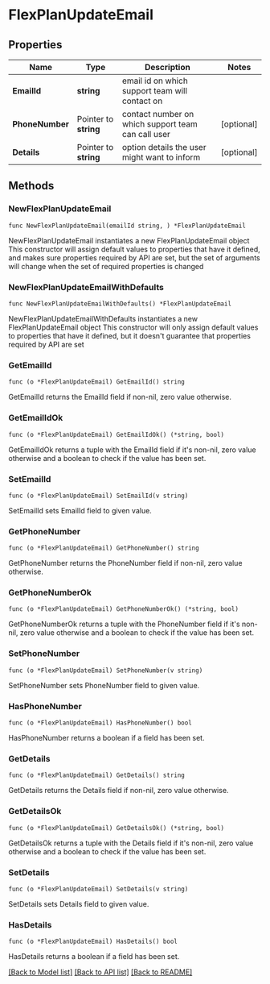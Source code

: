# FlexPlanUpdateEmail

## Properties

Name | Type | Description | Notes
------------ | ------------- | ------------- | -------------
**EmailId** | **string** | email id on which support team will contact on | 
**PhoneNumber** | Pointer to **string** | contact number on which support team can call user | [optional] 
**Details** | Pointer to **string** | option details the user might want to inform | [optional] 

## Methods

### NewFlexPlanUpdateEmail

`func NewFlexPlanUpdateEmail(emailId string, ) *FlexPlanUpdateEmail`

NewFlexPlanUpdateEmail instantiates a new FlexPlanUpdateEmail object
This constructor will assign default values to properties that have it defined,
and makes sure properties required by API are set, but the set of arguments
will change when the set of required properties is changed

### NewFlexPlanUpdateEmailWithDefaults

`func NewFlexPlanUpdateEmailWithDefaults() *FlexPlanUpdateEmail`

NewFlexPlanUpdateEmailWithDefaults instantiates a new FlexPlanUpdateEmail object
This constructor will only assign default values to properties that have it defined,
but it doesn't guarantee that properties required by API are set

### GetEmailId

`func (o *FlexPlanUpdateEmail) GetEmailId() string`

GetEmailId returns the EmailId field if non-nil, zero value otherwise.

### GetEmailIdOk

`func (o *FlexPlanUpdateEmail) GetEmailIdOk() (*string, bool)`

GetEmailIdOk returns a tuple with the EmailId field if it's non-nil, zero value otherwise
and a boolean to check if the value has been set.

### SetEmailId

`func (o *FlexPlanUpdateEmail) SetEmailId(v string)`

SetEmailId sets EmailId field to given value.


### GetPhoneNumber

`func (o *FlexPlanUpdateEmail) GetPhoneNumber() string`

GetPhoneNumber returns the PhoneNumber field if non-nil, zero value otherwise.

### GetPhoneNumberOk

`func (o *FlexPlanUpdateEmail) GetPhoneNumberOk() (*string, bool)`

GetPhoneNumberOk returns a tuple with the PhoneNumber field if it's non-nil, zero value otherwise
and a boolean to check if the value has been set.

### SetPhoneNumber

`func (o *FlexPlanUpdateEmail) SetPhoneNumber(v string)`

SetPhoneNumber sets PhoneNumber field to given value.

### HasPhoneNumber

`func (o *FlexPlanUpdateEmail) HasPhoneNumber() bool`

HasPhoneNumber returns a boolean if a field has been set.

### GetDetails

`func (o *FlexPlanUpdateEmail) GetDetails() string`

GetDetails returns the Details field if non-nil, zero value otherwise.

### GetDetailsOk

`func (o *FlexPlanUpdateEmail) GetDetailsOk() (*string, bool)`

GetDetailsOk returns a tuple with the Details field if it's non-nil, zero value otherwise
and a boolean to check if the value has been set.

### SetDetails

`func (o *FlexPlanUpdateEmail) SetDetails(v string)`

SetDetails sets Details field to given value.

### HasDetails

`func (o *FlexPlanUpdateEmail) HasDetails() bool`

HasDetails returns a boolean if a field has been set.


[[Back to Model list]](../README.md#documentation-for-models) [[Back to API list]](../README.md#documentation-for-api-endpoints) [[Back to README]](../README.md)


